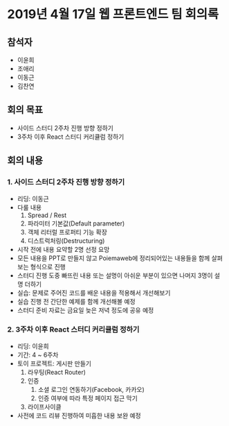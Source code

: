 # 2019년 4월 17일 웹 프론트엔드 팀 회의록

## 참석자

- 이윤희
- 조애리
- 이동근
- 김찬연

## 회의 목표

- 사이드 스터디 2주차 진행 방향 정하기
- 3주차 이후 React 스터디 커리큘럼 정하기

## 회의 내용

### 1. 사이드 스터디 2주차 진행 방향 정하기

- 리딩: 이동근
- 다룰 내용
  1. Spread / Rest
  2. 파라미터 기본값(Default parameter)
  3. 객체 리터럴 프로퍼티 기능 확장
  4. 디스트럭처링(Destructuring)
- 시작 전에 내용 요약할 2명 선정 요망
- 모든 내용을 PPT로 만들지 않고 Poiemaweb에 정리되어있는 내용들을 함께 살펴보는 형식으로 진행
- 스터디 진행 도중 빠뜨린 내용 또는 설명이 아쉬운 부분이 있으면 나머지 3명이 설명 더하기
- 실습: 문제로 주어진 코드를 배운 내용을 적용해서 개선해보기
- 실습 진행 전 간단한 예제를 함께 개선해볼 예정
- 스터디 준비 자료는 금요일 늦은 저녁 정도에 공유 예정

### 2. 3주차 이후 React 스터디 커리큘럼 정하기

- 리딩: 이윤희
- 기간: 4 ~ 6주차
- 토이 프로젝트: 게시판 만들기
  1. 라우팅(React Router)
  2. 인증
     1. 소셜 로그인 연동하기(Facebook, 카카오)
     2. 인증 여부에 따라 특정 페이지 접근 막기
  3. 라이프사이클
- 사전에 코드 리뷰 진행하여 미흡한 내용 보완 예정
